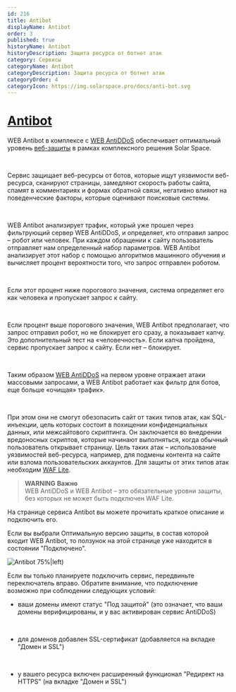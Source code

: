 ```yaml
---
id: 216
title: Antibot
displayName: Antibot
order: 3
published: true
historyName: Antibot
historyDescription: Защита ресурса от ботнет атак
category: Сервисы
categoryName: Antibot
categoryDescription: Защита ресурса от ботнет атак
categoryOrder: 4
categoryIcon: https://img.solarspace.pro/docs/anti-bot.svg
---
```



# [Antibot](antibot)

WEB Antibot в комплексе с [WEB AntiDDoS]([217]) обеспечивает оптимальный уровень [веб-защиты]([240]) в рамках комплексного решения Solar Space.  

<br/>

Сервис защищает веб-ресурсы от ботов, которые ищут уязвимости веб-ресурса, сканируют страницы, замедляют скорость работы сайта, спамят в комментариях и формах обратной связи, негативно влияют на поведенческие факторы, которые оценивают поисковые системы.  

<br/>

WEB Antibot анализирует трафик, который уже прошел через фильтрующий сервер WEB AntiDDoS, и определяет, кто отправил запрос – робот или человек. При каждом обращении к сайту пользователь отправляет нам определенный набор параметров. WEB Antibot анализирует этот набор с помощью алгоритмов машинного обучения и вычисляет процент вероятности того, что запрос отправлен роботом.  

<br/>

Если этот процент ниже порогового значения, система определяет его как человека и пропускает запрос к сайту.  

<br/>

Если процент выше порогового значения, WEB Antibot предполагает, что запрос отправил робот, но не блокирует его сразу, а показывает капчу. Это дополнительный тест на «человечность». Если капча пройдена, сервис пропускает запрос к сайту. Если нет – блокирует.  

<br/>

Таким образом [WEB AntiDDoS]([217]) на первом уровне отражает атаки массовыми запросами, а WEB Antibot работает как фильтр для ботов, еще больше «очищая» трафик».  

<br/>

При этом они не смогут обезопасить сайт от таких типов атак, как SQL-инъекции, цель которых состоит в похищении конфиденциальных данных, или межсайтового скриптинга. Он заключается во внедрении вредоносных скриптов, которые начинают выполняться, когда обычный пользователь открывает страницу. Цель таких атак – использование уязвимостей веб-ресурса, например, для подмены контента на сайте или взлома пользовательских аккаунтов. Для защиты от этих типов атак необходим [WAF Lite]([234]).  

> **WARNING**
> **Важно**  
> WEB AntiDDoS и WEB Antibot – это обязательные уровни защиты, без которых не может быть подключен WAF Lite.  


На странице сервиса Antibot вы можете прочитать краткое описание и подключить его.  


Если вы выбрали Оптимальную версию защиты, в состав которой входит WEB Antibot, то ползунок на этой странице уже находится в состоянии "Подключено".  

![Antibot 75%|left)](https://img.solarspace.pro/docs/antibot.jpg "antibot")


Если вы только планируете подключить сервис, передвиньте переключатель вправо. Обратите внимание, что подключение возможно при соблюдении следующих условий:

- ваши домены имеют статус "Под защитой" (это означает, что ваши домены верифицированы, и у вас активирован сервис AntiDDoS)  

<br/>

- для доменов добавлен SSL-сертификат (добавляется на вкладке "Домен и SSL")  

<br/>

- у вашего ресурса включен расширенный функционал "Редирект на HTTPS" (на вкладке "Домен и SSL")

